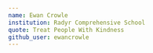 ```yaml
---
name: Ewan Crowle
institution: Radyr Comprehensive School
quote: Treat People With Kindness
github_user: ewancrowle
---
```

